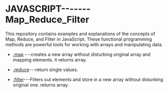 # JAVASCRIPT-------Map_Reduce_Filter

This repository contains examples and explanations of the concepts of Map, Reduce, and Filter in JavaScript. These functional programming methods are powerful tools for working with arrays and manipulating data.

- [.map](#map) ---creates a new array without disturbing original array and mapping elements. it returns array.


- [.reduce](#reduce)---return single values.


- [.filter](#filter)---Filters out elements and store in a new array without disturbing original one. returns array.





